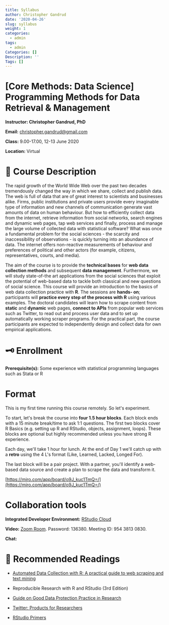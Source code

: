 ```yaml
---
title: Syllabus
author: Christopher Gandrud
date: '2020-04-26'
slug: syllabus
weight: 1
categories:
  - admin
tags:
  - admin
Categories: []
Description: ''
Tags: []
---
```


# [Core Methods: Data Science] Programming Methods for Data Retrieval & Management

**Instructor: Christopher Gandrud, PhD**

**Email:** christopher.gandrud@gmail.com

**Class:** 9.00-17.00, 12-13 June 2020

**Location:** Virtual

# 📜 Course Description

The rapid growth of the World Wide Web over the past two decades tremendously changed the way in which we share, collect and publish data. The web is full of data that are of great interest to scientists and businesses alike. Firms, public institutions and private users provide every imaginable type of information and new channels of communication generate vast amounts of data on human behaviour. But how to efficiently collect data from the internet, retrieve information from social networks, search engines and dynamic web pages, tap web services and finally, process and manage the large volume of collected data with statistical software? What was once a fundamental problem for the social sciences - the scarcity and inaccessibility of observations - is quickly turning into an abundance of data. The internet offers non-reactive measurements of behaviour and preferences of political and other actors (for example, citizens, representatives, courts, and media). 

The aim of the course is to provide the **technical bases** for **web data collection methods** and subsequent **data management**. Furthermore, we will study state-of-the art applications from the social sciences that exploit the potential of web-based data to tackle both classical and new questions of social science. This course will provide an introduction to the basics of web data collection practice with **R**. The sessions are **hands- on**; participants will **practice every step of the process with R** using various examples. The doctoral candidates will learn how to scrape content from **static** and **dynamic** web pages, **connect to APIs** from popular web services such as Twitter, to read out and process user data and to set up automatically working scraper programs. For the practical part, the course participants are expected to independently design and collect data for own empirical applications.

# 🗝 Enrollment

**Prerequisite(s):** Some experience with statistical programming languages such as Stata or R

# Format

This is my first time running this course remotely. So let's experiment. 

To start, let's break the course into **four 1.5 hour blocks**. Each block ends with a 15 minute break/time to ask 1:1 questions. The first two blocks cover R Basics (e.g. setting up R and RStudio, objects, assignment, loops). These blocks are optional but highly recommended unless you have strong R experience.

Each day, we'll take 1 hour for lunch. At the end of Day 1 we'll catch up with a **retro** using the 4 L's format (Like, Learned, Lacked, Longed For). 

The last block will be a pair project. With a partner, you'll identify a web-based data source and create a plan to scrape the data and transform it. 

[https://miro.com/app/board/o9J_kuc1TmQ=/](https://miro.com/app/board/o9J_kuc1TmQ=/)

# Collaboration tools

**Integrated Developer Environment:** [RStudio Cloud](https://rstudio.cloud/project/1140732)

**Video:** [Zoom Room](https://hu-berlin.zoom.us/j/95438130830?pwd=VzBoK283VmRRYU1WTkV2UTYrK25lUT09). Password: 136380. Meeting ID: 954 3813 0830.

**Chat:**

# 📖 Recommended Readings

- [Automated Data Collection with R: A practical guide to web scraping and text mining](https://onlinelibrary.wiley.com/doi/book/10.1002/9781118834732)

- Reproducible Research with R and RStudio (3rd Edition)

- [Guide on Good Data Protection Practice in Research](https://www.eui.eu/Documents/ServicesAdmin/DeanOfStudies/ResearchEthics/Guide-Data-Protection-Research.pdf)

- [Twitter: Products for Researchers](https://developer.twitter.com/en/use-cases/academic-researchers/products-for-researchers)

- [RStudio Primers](https://rstudio.cloud/learn/primers)

